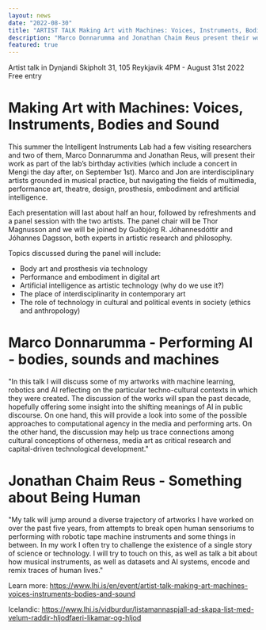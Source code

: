 ```yaml
---
layout: news
date: "2022-08-30"
title: "ARTIST TALK Making Art with Machines: Voices, Instruments, Bodies and Sound"
description: "Marco Donnarumma and Jonathan Chaim Reus present their works"
featured: true
---
```


<script>
import CaptionedImage from "../../components/Images/CaptionedImage.svelte"
</script>

Artist talk in Dynjandi
Skipholt 31, 105 Reykjavik
4PM - August 31st 2022
Free entry

<CaptionedImage
src="news/marco_jon_LHI.jpg"
alt="Two people standing in front of a yellow shelving system."
caption="Marco Donnarumma and Jonathan Chaim Reus at the IIL's Yellow Lab"/>

# Making Art with Machines: Voices, Instruments, Bodies and Sound

This summer the Intelligent Instruments Lab had a few visiting researchers and two of them, Marco Donnarumma and Jonathan Reus, will present their work as part of the lab’s birthday activities (which include a concert in Mengi the day after, on September 1st). Marco and Jon are interdisciplinary artists grounded in musical practice, but navigating the fields of multimedia, performance art, theatre, design, prosthesis, embodiment and artificial intelligence.

Each presentation will last about half an hour, followed by refreshments and a panel session with the two artists. The panel chair will be Thor Magnusson and we will be joined by Guðbjörg R. Jóhannesdóttir and Jóhannes Dagsson, both experts in artistic research and philosophy.

Topics discussed during the panel will include:

- Body art and prosthesis via technology
- Performance and embodiment in digital art
- Artificial intelligence as artistic technology (why do we use it?)
- The place of interdisciplinarity in contemporary art
- The role of technology in cultural and political events in society (ethics and anthropology)

# Marco Donnarumma - Performing AI - bodies, sounds and machines

<CaptionedImage
src="news/marco_lores.jpg"
alt="Two performers on a black stage, dramatic dancing close to each other on the floor. Both have covered faces, one with a prosthetic and the other one with cloth."
caption="Marco Donnarumma will discuss his works, including Eingeweide"/>

"In this talk I will discuss some of my artworks with machine learning, robotics and AI reflecting on the particular techno-cultural contexts in which they were created. The discussion of the works will span the past decade, hopefully offering some insight into the shifting meanings of AI in public discourse. On one hand, this will provide a look into some of the possible approaches to computational agency in the media and performing arts. On the other hand, the discussion may help us trace connections among cultural conceptions of otherness, media art as critical research and capital-driven technological development."

# Jonathan Chaim Reus - Something about Being Human

<CaptionedImage
src="news/jon_lores.jpg"
alt="A man surrounded by white fog, wearing a device on his head that moves his visual point of view from the front of the face to the sides of the head."
caption="Jonathan Reus Chaim will discuss his Sensory Cartographies project"/>


"My talk will jump around a diverse trajectory of artworks I have worked on over the past five years, from attempts to break open human sensoriums to performing with robotic tape machine instruments and some things in between. In my work I often try to challenge the existence of a single story of science or technology. I will try to touch on this, as well as talk a bit about how musical instruments, as well as datasets and AI systems, encode and remix traces of human lives."

Learn more: 
https://www.lhi.is/en/event/artist-talk-making-art-machines-voices-instruments-bodies-and-sound

Icelandic:
https://www.lhi.is/vidburdur/listamannaspjall-ad-skapa-list-med-velum-raddir-hljodfaeri-likamar-og-hljod
